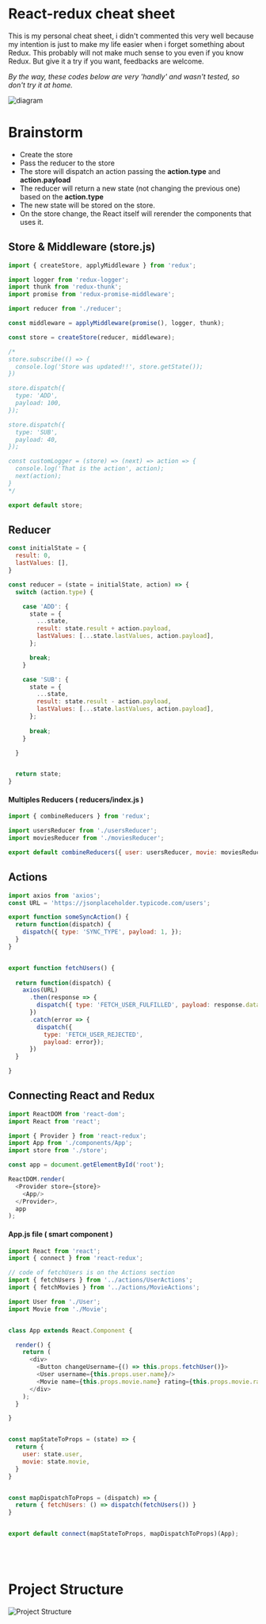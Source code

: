 # React-redux cheat sheet
This is my personal cheat sheet, i didn't commented this very well because my intention is just to make my life easier when i forget something about Redux. This probably will not make much sense to you even if you know Redux. But give it a try if you want, feedbacks are welcome.

*By the way, these codes below are very 'handly' and wasn't tested, so don't try it at home.*

![diagram](https://github.com/lucasfrosty/redux-cheatsheet/blob/master/diagram.png 'Redux Diagram')

# Brainstorm

- Create the store
- Pass the reducer to the store
- The store will dispatch an action passing the **action.type** and **action.payload**
- The reducer will return a new state (not changing the previous one) based on the **action.type**
- The new state will be stored on the store.
- On the store change, the React itself will rerender the components that uses it.

## Store & Middleware (store.js)
```js
import { createStore, applyMiddleware } from 'redux';

import logger from 'redux-logger';
import thunk from 'redux-thunk';
import promise from 'redux-promise-middleware';

import reducer from './reducer';

const middleware = applyMiddleware(promise(), logger, thunk);

const store = createStore(reducer, middleware);

/*
store.subscribe(() => {
  console.log('Store was updated!!', store.getState());
})

store.dispatch({
  type: 'ADD',
  payload: 100,
});

store.dispatch({
  type: 'SUB',
  payload: 40,
}); 

const customLogger = (store) => (next) => action => {
  console.log('That is the action', action);
  next(action);
}
*/

export default store;
```

## Reducer

```js
const initialState = {
  result: 0,
  lastValues: [],
}

const reducer = (state = initialState, action) => {
  switch (action.type) {

    case 'ADD': {
      state = {
        ...state,
        result: state.result + action.payload,
        lastValues: [...state.lastValues, action.payload],
      };

      break;
    }

    case 'SUB': {
      state = {
        ...state,
        result: state.result - action.payload,
        lastValues: [...state.lastValues, action.payload],
      };
      
      break;
    }

  }


  return state;
}
```

#### Multiples Reducers ( reducers/index.js )
```js
import { combineReducers } from 'redux';

import usersReducer from './usersReducer';
import moviesReducer from './moviesReducer';

export default combineReducers({ user: usersReducer, movie: moviesReducer, });
```

## Actions
```js
import axios from 'axios';
const URL = 'https://jsonplaceholder.typicode.com/users';

export function someSyncAction() {
  return function(dispatch) {
    dispatch({ type: 'SYNC_TYPE', payload: 1, });
  }
}


export function fetchUsers() {
  
  return function(dispatch) {
    axios(URL)
      .then(response => {
        dispatch({ type: 'FETCH_USER_FULFILLED', payload: response.data });
      })
      .catch(error => {
        dispatch({
          type: 'FETCH_USER_REJECTED',
          payload: error});
      })
  }

}
```

## Connecting React and Redux
```js
import ReactDOM from 'react-dom';
import React from 'react';

import { Provider } from 'react-redux';
import App from './components/App';
import store from './store';

const app = document.getElementById('root');

ReactDOM.render(
  <Provider store={store}>
    <App/>
  </Provider>,
  app
);
```

#### App.js file ( smart component )
```js
import React from 'react';
import { connect } from 'react-redux';

// code of fetchUsers is on the Actions section
import { fetchUsers } from '../actions/UserActions';
import { fetchMovies } from '../actions/MovieActions';

import User from './User';
import Movie from './Movie';


class App extends React.Component {

  render() {
    return (
      <div>
        <Button changeUsername={() => this.props.fetchUser()}>
        <User username={this.props.user.name}/>
        <Movie name={this.props.movie.name} rating={this.props.movie.rating}/>
      </div>
    );
  }

}


const mapStateToProps = (state) => {
  return {
    user: state.user,
    movie: state.movie,
  }
}


const mapDispatchToProps = (dispatch) => {
  return { fetchUsers: () => dispatch(fetchUsers()) }
}


export default connect(mapStateToProps, mapDispatchToProps)(App);
```

<br/>
<br/>

# Project Structure
![Project Structure](https://github.com/lucasfrosty/redux-cheatsheet/blob/master/structure.png 'Project Structure')